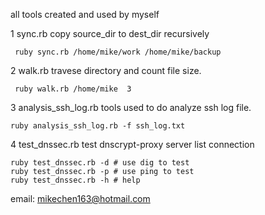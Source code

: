 all tools created and used by myself

1 sync.rb  copy source_dir to dest_dir recursively


	 ruby sync.rb /home/mike/work /home/mike/backup

2 walk.rb  travese directory and count file size.

	 ruby walk.rb /home/mike  3

3 analysis_ssh_log.rb  tools used to do analyze ssh log file.

    ruby analysis_ssh_log.rb -f ssh_log.txt

4 test_dnssec.rb test dnscrypt-proxy server list connection

    ruby test_dnssec.rb -d # use dig to test
    ruby test_dnssec.rb -p # use ping to test
    ruby test_dnssec.rb -h # help
    
    
email: mikechen163@hotmail.com 
